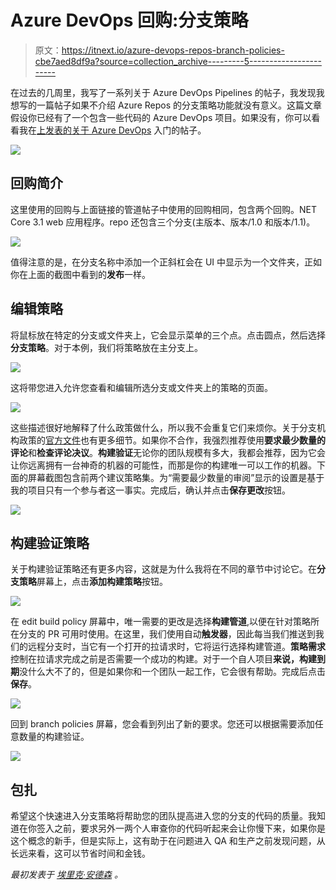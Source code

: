 # Azure DevOps 回购:分支策略

> 原文：<https://itnext.io/azure-devops-repos-branch-policies-cbe7aed8df9a?source=collection_archive---------5----------------------->

在过去的几周里，我写了一系列关于 Azure DevOps Pipelines 的帖子，我发现我想写的一篇帖子如果不介绍 Azure Repos 的分支策略功能就没有意义。这篇文章假设你已经有了一个包含一些代码的 Azure DevOps 项目。如果没有，你可以看看我在[上发表的关于 Azure DevOps](https://elanderson.net/2020/02/getting-started-with-azure-devops/) 入门的帖子。

![](img/8288d1a11a153d7940b3022a8633f07a.png)

## 回购简介

这里使用的回购与上面链接的管道帖子中使用的回购相同，包含两个回购。NET Core 3.1 web 应用程序。repo 还包含三个分支(主版本、版本/1.0 和版本/1.1)。

![](img/19cc3fea56276af1f8893801f0bf3a99.png)

值得注意的是，在分支名称中添加一个正斜杠会在 UI 中显示为一个文件夹，正如你在上面的截图中看到的**发布**一样。

## 编辑策略

将鼠标放在特定的分支或文件夹上，它会显示菜单的三个点。点击圆点，然后选择**分支策略**。对于本例，我们将策略放在主分支上。

![](img/5528a56c46f2aae593e9c17c8198add5.png)

这将带您进入允许您查看和编辑所选分支或文件夹上的策略的页面。

![](img/075e63415c1fab9933dec5b1af057ccc.png)

这些描述很好地解释了什么政策做什么，所以我不会重复它们来烦你。关于分支机构政策的[官方文件](https://docs.microsoft.com/en-us/azure/devops/repos/git/branch-policies?view=azure-devops)也有更多细节。如果你不合作，我强烈推荐使用**要求最少数量的评论**和**检查评论决议**。**构建验证**无论你的团队规模有多大，我都会推荐，因为它会让你远离拥有一台神奇的机器的可能性，而那是你的构建唯一可以工作的机器。下面的屏幕截图包含前两个建议策略集。为“需要最少数量的审阅”显示的设置是基于我的项目只有一个参与者这一事实。完成后，确认并点击**保存更改**按钮。

![](img/e3a3e3129b27f383f2c53f42cb4c9189.png)

## 构建验证策略

关于构建验证策略还有更多内容，这就是为什么我将在不同的章节中讨论它。在**分支策略**屏幕上，点击**添加构建策略**按钮。

![](img/5e9be2e9e1053e45021b3f280c52a319.png)

在 edit build policy 屏幕中，唯一需要的更改是选择**构建管道**,以便在针对策略所在分支的 PR 可用时使用。在这里，我们使用自动**触发器**，因此每当我们推送到我们的远程分支时，当它有一个打开的拉请求时，它将运行选择构建管道。**策略需求**控制在拉请求完成之前是否需要一个成功的构建。对于一个自人项目**来说，构建到期**没什么大不了的，但是如果你和一个团队一起工作，它会很有帮助。完成后点击**保存**。

![](img/904c2d0334d50b9974eec11ff03e97b6.png)

回到 branch policies 屏幕，您会看到列出了新的要求。您还可以根据需要添加任意数量的构建验证。

![](img/31cdd8ca56577c1df63ceb0eab19b931.png)

## 包扎

希望这个快速进入分支策略将帮助您的团队提高进入您的分支的代码的质量。我知道在你签入之前，要求另外一两个人审查你的代码听起来会让你慢下来，如果你是这个概念的新手，但是实际上，这有助于在问题进入 QA 和生产之前发现问题，从长远来看，这可以节省时间和金钱。

*最初发表于* [*埃里克·安德森*](https://elanderson.net/2020/05/azure-devops-repos-branch-policies/) *。*